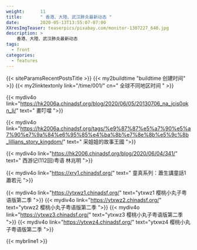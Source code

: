 ```yaml
---
weight:      11
title:       " 香港、大陸、武汉肺炎最新动态 "
date:        2020-05-13T13:55:07-07:00
XXresImgTeaser: teaserpics/pixabay.com/monitor-1307227_640.jpg
description: >
    香港、大陸、武汉肺炎最新动态
tags:
  - front
categories:
  - features
---
```


{{< siteParamsRecentPostsTitle >}} 
{{< my2buildtime "buildtime 创建时间" >}}
{{< my2linktextonly link="/time/001/" cn=" 全球不同地区时间 " >}}

{{< mydiv4o link="https://hk2006a.chinadsf.org/blog/2020/06/05/20130706_na_jcis0qkn_li/"   text=" 畫叮噹   ">}}

{{< mydiv4o link="https://hk2006a.chinadsf.org/tags/%e9%87%87%e5%a7%90%e5%a7%90%e7%9a%84%e6%95%85%e4%ba%8b%e7%8e%8b%e5%9c%8b_lillians_story_kingdom/"   text=" 采姐姐的故事王國   ">}}

{{< mydiv4o link="https://hk2006.chinadsf.org/blog/2020/06/04/341/"   text=" 西游记(112回)粤语 林兆明   ">}}

{{< mydiv4o link="https://xry1.chinadsf.org/"   text=" 童真系列：蕭生講童話1 蕭若元  ">}}


{{< mydiv4o link="https://ytxwz1.chinadsf.org/"   text="ytxwz1   樱桃小丸子粤语版第二季 ">}}
{{< mydiv4o link="https://ytxwz2.chinadsf.org/"   text="ytxwz2   樱桃小丸子粤语版第二季 ">}}
{{< mydiv4o link="https://ytxwz3.chinadsf.org/"   text="ytxwz3   樱桃小丸子粤语版第二季 ">}}
{{< mydiv4o link="https://ytxwz4.chinadsf.org/"   text="ytxwz4   樱桃小丸子粤语版第二季 ">}}


{{< mybrline1 >}}

